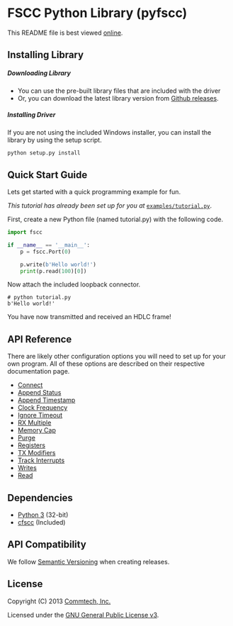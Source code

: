 # FSCC Python Library (pyfscc)
This README file is best viewed [online](http://github.com/commtech/pyfscc/).

## Installing Library

##### Downloading Library
- You can use the pre-built library files that are included with the driver
- Or, you can download the latest library version from
[Github releases](https://github.com/commtech/pyfscc/releases).


##### Installing Driver
If you are not using the included Windows installer, you can install the library
by using the setup script.

```
python setup.py install
```


## Quick Start Guide

Lets get started with a quick programming example for fun.

_This tutorial has already been set up for you at_ 
[`examples/tutorial.py`](https://github.com/commtech/pyfscc/tree/master/examples/tutorial.py).

First, create a new Python file (named tutorial.py) with the following code.

```python
import fscc

if __name__ == '__main__':
    p = fscc.Port(0)

    p.write(b'Hello world!')
    print(p.read(100)[0])
```

Now attach the included loopback connector.

```
# python tutorial.py
b'Hello world!'
```

You have now transmitted and received an HDLC frame! 


## API Reference

There are likely other configuration options you will need to set up for your 
own program. All of these options are described on their respective documentation page.

- [Connect](https://github.com/commtech/pyfscc/blob/master/docs/connect.md)
- [Append Status](https://github.com/commtech/pyfscc/blob/master/docs/append-status.md)
- [Append Timestamp](https://github.com/commtech/pyfscc/blob/master/docs/append-timestamp.md)
- [Clock Frequency](https://github.com/commtech/pyfscc/blob/master/docs/clock-frequency.md)
- [Ignore Timeout](https://github.com/commtech/pyfscc/blob/master/docs/ignore-timeout.md)
- [RX Multiple](https://github.com/commtech/pyfscc/blob/master/docs/rx-multiple.md)
- [Memory Cap](https://github.com/commtech/pyfscc/blob/master/docs/memory-cap.md)
- [Purge](https://github.com/commtech/pyfscc/blob/master/docs/purge.md)
- [Registers](https://github.com/commtech/pyfscc/blob/master/docs/registers.md)
- [TX Modifiers](https://github.com/commtech/pyfscc/blob/master/docs/tx-modifiers.md)
- [Track Interrupts](https://github.com/commtech/pyfscc/blob/master/docs/track-interrupts.md)
- [Writes](https://github.com/commtech/pyfscc/blob/master/docs/write.md)
- [Read](https://github.com/commtech/pyfscc/blob/master/docs/read.md)


## Dependencies
- [Python 3](http://www.python.org/download/) (32-bit)
- [cfscc](https://github.com/commtech/cfscc/) (Included)


## API Compatibility
We follow [Semantic Versioning](http://semver.org/) when creating releases.


## License

Copyright (C) 2013 [Commtech, Inc.](http://commtech-fastcom.com)

Licensed under the [GNU General Public License v3](http://www.gnu.org/licenses/gpl.txt).
